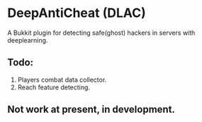 # DeepAntiCheat (DLAC)
A Bukkit plugin for detecting safe(ghost) hackers in servers with deeplearning.

## Todo: 
1. Players combat data collector.
2. Reach feature detecting.

## Not work at present, in development.
